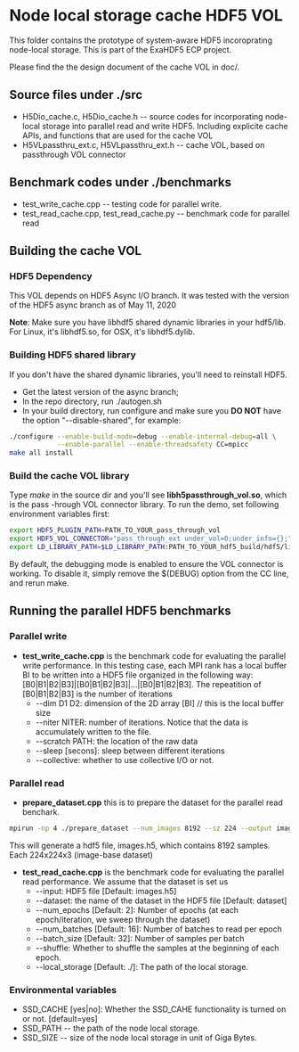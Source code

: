 # Node local storage cache HDF5 VOL

This folder contains the prototype of system-aware HDF5 incoroprating node-local storage. This is part of the ExaHDF5 ECP project. 

Please find the the design document of the cache VOL in doc/.

## Source files under ./src
   * H5Dio_cache.c, H5Dio_cache.h -- source codes for incorporating node-local storage into parallel read and write HDF5. Including explicite cache APIs, and functions that are used for the cache VOL
   * H5VLpassthru_ext.c, H5VLpassthru_ext.h -- cache VOL, based on passthrough VOL connector
## Benchmark codes under ./benchmarks
   * test_write_cache.cpp -- testing code for parallel write. 
   * test_read_cache.cpp, test_read_cache.py -- benchmark code for parallel read

## Building the cache VOL

### HDF5 Dependency

This VOL depends on HDF5 Async I/O branch. It was tested with the version of the HDF5 async branch as of May 11, 2020

**Note**: Make sure you have libhdf5 shared dynamic libraries in your hdf5/lib. For Linux, it's libhdf5.so, for OSX, it's libhdf5.dylib.

### Building HDF5 shared library
If you don't have the shared dynamic libraries, you'll need to reinstall HDF5.
- Get the latest version of the async branch;
- In the repo directory, run ./autogen.sh
- In your build directory, run configure and make sure you **DO NOT** have the option "--disable-shared", for example:
```bash
./configure --enable-build-mode=debug --enable-internal-debug=all \
            --enable-parallel --enable-threadsafety CC=mpicc
make all install 
```

### Build the cache VOL library
Type *make* in the source dir and you'll see **libh5passthrough_vol.so**, which is the pass -hrough VOL connector library.
To run the demo, set following environment variables first:
```bash
export HDF5_PLUGIN_PATH=PATH_TO_YOUR_pass_through_vol
export HDF5_VOL_CONNECTOR="pass_through_ext under_vol=0;under_info={};"
export LD_LIBRARY_PATH=$LD_LIBRARY_PATH:PATH_TO_YOUR_hdf5_build/hdf5/lib:$HDF5_PLUGIN_PATH
```
By default, the debugging mode is enabled to ensure the VOL connector is working. To disable it, simply remove the $(DEBUG) option from the CC line, and rerun make.

## Running the parallel HDF5 benchmarks
### Parallel write
* **test_write_cache.cpp** is the benchmark code for evaluating the parallel write performance. In this testing case, each MPI rank has a local
   buffer BI to be written into a HDF5 file organized in the following way: [B0|B1|B2|B3]|[B0|B1|B2|B3]|...|[B0|B1|B2|B3]. The repeatition of [B0|B1|B2|B3] is the number of iterations
   - --dim D1 D2: dimension of the 2D array [BI] // this is the local buffer size
   - --niter NITER: number of iterations. Notice that the data is accumulately written to the file. 
   - --scratch PATH: the location of the raw data
   - --sleep [secons]: sleep between different iterations
   - --collective: whether to use collective I/O or not.
### Parallel read
* **prepare_dataset.cpp** this is to prepare the dataset for the parallel read benchark. 
```bash
mpirun -np 4 ./prepare_dataset --num_images 8192 --sz 224 --output images.h5
```
This will generate a hdf5 file, images.h5, which contains 8192 samples. Each 224x224x3 (image-base dataset)
* **test_read_cache.cpp** is the benchmark code for evaluating the parallel read performance. We assume that the dataset is set us 
  - --input: HDF5 file [Default: images.h5]
  - --dataset: the name of the dataset in the HDF5 file [Default: dataset]
  - --num_epochs [Default: 2]: Number of epochs (at each epoch/iteration, we sweep through the dataset)
  - --num_batches [Default: 16]: Number of batches to read per epoch
  - --batch_size [Default: 32]: Number of samples per batch
  - --shuffle: Whether to shuffle the samples at the beginning of each epoch.
  - --local_storage [Default: ./]: The path of the local storage.

### Environmental variables
* SSD_CACHE [yes|no]: Whether the SSD_CAHE functionality is turned on or not. [default=yes]
* SSD_PATH -- the path of the node local storage. 
* SSD_SIZE -- size of the node local storage in unit of Giga Bytes. 

